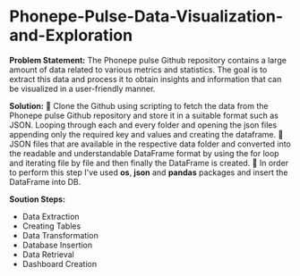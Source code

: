 # Phonepe-Pulse-Data-Visualization-and-Exploration

 **Problem Statement:** 
 The Phonepe pulse Github repository contains a large amount of data related to
various metrics and statistics. The goal is to extract this data and process it to obtain
insights and information that can be visualized in a user-friendly manner.

**Solution:**
	Clone the Github using scripting to fetch the data from the Phonepe pulse Github repository and store it in a suitable format such as JSON. Looping through each and every folder and opening the json files appending only the required key and values and creating the dataframe. 
	JSON files that are available in the respective data folder and  converted into the readable and understandable DataFrame format by using the for loop and iterating file by file and then finally the DataFrame is created. 
	In order to perform this step I've used **os**, **json** and **pandas** packages and  insert the  DataFrame into DB.

**Soution Steps:**
   * Data Extraction
   * Creating Tables
   * Data Transformation
   * Database Insertion
   * Data Retrieval
   * Dashboard Creation
